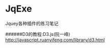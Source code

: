 JqExe
=====

Jquey各种插件的练习笔记

######D3的教程:D3.js(阮一峰) http://javascript.ruanyifeng.com/library/d3.html

